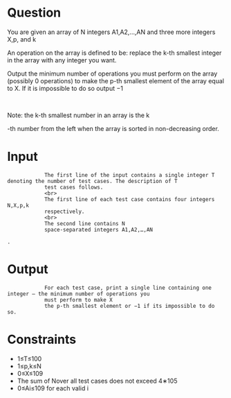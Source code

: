 <h1>Question</h1>



You are given an array of N integers A1,A2,…,AN and three more integers X,p, and k

An operation on the array is defined to be: replace the k-th smallest integer in the array with any integer you want.

Output the minimum number of operations you must perform on the array (possibly 0
operations) to make the p-th smallest element of the array equal to X. If it is impossible to do so output −1

<br>

Note: the k-th smallest number in an array is the k

-th number from the left when the array is sorted in non-decreasing order.
<h1>Input</h1>

                The first line of the input contains a single integer T denoting the number of test cases. The description of T
                test cases follows.
                <br>
                The first line of each test case contains four integers N,X,p,k
                respectively.
                <br>
                The second line contains N
                space-separated integers A1,A2,…,AN

    .

<h1>Output</h1>

                For each test case, print a single line containing one integer ― the minimum number of operations you 
                must perform to make X
                the p-th smallest element or −1 if its impossible to do so.
<h1>Constraints</h1>
                <ul>
                <li>1≤T≤100</li>
                <li>1≤p,k≤N</li>
                <li>0≤X≤109</li>
                <li>The sum of Nover all test cases does not exceed 4∗105</li>
                <li>0≤Ai≤109   for each valid i</li>
                </ul>
